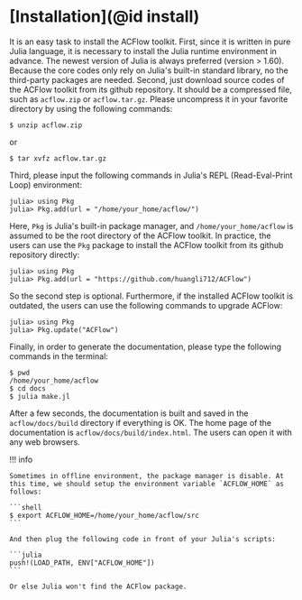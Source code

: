 # [Installation](@id install)

It is an easy task to install the ACFlow toolkit. First, since it is written in pure Julia language, it is necessary to install the Julia runtime environment in advance. The newest version of Julia is always preferred (version > 1.60). Because the core codes only rely on Julia's built-in standard library, no the third-party packages are needed. Second, just download source codes of the ACFlow toolkit from its github repository. It should be a compressed file, such as `acflow.zip` or `acflow.tar.gz`. Please uncompress it in your favorite directory by using the following commands:

```shell
$ unzip acflow.zip
```
or

```shell
$ tar xvfz acflow.tar.gz
```

Third, please input the following commands in Julia's REPL (Read-Eval-Print Loop) environment:

```julia-repl
julia> using Pkg
julia> Pkg.add(url = "/home/your_home/acflow/")
```

Here, `Pkg` is Julia's built-in package manager, and `/home/your_home/acflow` is assumed to be the root directory of the ACFlow toolkit. In practice, the users can use the `Pkg` package to install the ACFlow toolkit from its github repository directly:

```julia-repl
julia> using Pkg
julia> Pkg.add(url = "https://github.com/huangli712/ACFlow")
```

So the second step is optional. Furthermore, if the installed ACFlow toolkit is outdated, the users can use the following commands to upgrade ACFlow:

```julia-repl
julia> using Pkg
julia> Pkg.update("ACFlow")
```

Finally, in order to generate the documentation, please type the following commands in the terminal:

```shell
$ pwd
/home/your_home/acflow
$ cd docs
$ julia make.jl
```

After a few seconds, the documentation is built and saved in the `acflow/docs/build` directory if everything is OK. The home page of the documentation is `acflow/docs/build/index.html`. The users can open it with any web browsers.

!!! info

    Sometimes in offline environment, the package manager is disable. At this time, we should setup the environment variable `ACFLOW_HOME` as follows:

    ```shell
    $ export ACFLOW_HOME=/home/your_home/acflow/src
    ```

    And then plug the following code in front of your Julia's scripts:

    ```julia
    push!(LOAD_PATH, ENV["ACFLOW_HOME"])
    ```

    Or else Julia won't find the ACFlow package.
